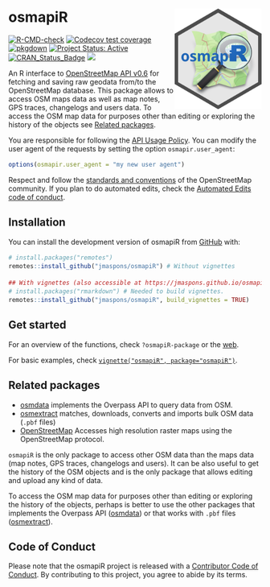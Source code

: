 
<!-- README.md is generated from README.Rmd. Please edit that file -->

# osmapiR <a href="https://jmaspons.github.io/osmapiR/"><img src="man/figures/logo.svg" align="right" height="200" alt="osmapiR website" /></a>

<!-- badges: start -->

[![R-CMD-check](https://github.com/jmaspons/osmapiR/actions/workflows/R-CMD-check.yaml/badge.svg)](https://github.com/jmaspons/osmapiR/actions/workflows/R-CMD-check.yaml)
[![Codecov test
coverage](https://codecov.io/gh/jmaspons/osmapiR/branch/main/graph/badge.svg)](https://codecov.io/gh/jmaspons/osmapiR)
[![pkgdown](https://github.com/jmaspons/osmapiR/actions/workflows/pkgdown.yaml/badge.svg)](https://github.com/jmaspons/osmapiR/actions/workflows/pkgdown.yaml)
[![Project Status:
Active](https://www.repostatus.org/badges/latest/active.svg)](https://www.repostatus.org/#active)
[![CRAN_Status_Badge](https://www.r-pkg.org/badges/version/osmapiR)](https://cran.r-project.org/package=osmapiR)
[![](https://badges.ropensci.org/633_status.svg)](https://github.com/ropensci/software-review/issues/633)
<!-- badges: end -->

An R interface to [OpenStreetMap API
v0.6](https://wiki.openstreetmap.org/wiki/API_v0.6) for fetching and
saving raw geodata from/to the OpenStreetMap database. This package
allows to access OSM maps data as well as map notes, GPS traces,
changelogs and users data. To access the OSM map data for purposes other
than editing or exploring the history of the objects see [Related
packages](README.md#related-packages).

You are responsible for following the [API Usage
Policy](https://operations.osmfoundation.org/policies/api/). You can
modify the user agent of the requests by setting the option
`osmapir.user_agent`:

``` r
options(osmapir.user_agent = "my new user agent")
```

Respect and follow the [standards and
conventions](https://wiki.openstreetmap.org/wiki/Editing_Standards_and_Conventions)
of the OpenStreetMap community. If you plan to do automated edits, check
the [Automated Edits code of
conduct](https://wiki.openstreetmap.org/wiki/Automated_Edits_code_of_conduct).

## Installation

You can install the development version of osmapiR from
[GitHub](https://github.com) with:

``` r
# install.packages("remotes")
remotes::install_github("jmaspons/osmapiR") # Without vignettes

## With vignettes (also accessible at https://jmaspons.github.io/osmapiR/ > Articles)
# install.packages("rmarkdown") # Needed to build vignettes.
remotes::install_github("jmaspons/osmapiR", build_vignettes = TRUE)
```

## Get started

For an overview of the functions, check `?osmapiR-package` or the
[web](https://jmaspons.github.io/osmapiR/reference/index.html).

For basic examples, check
[`vignette("osmapiR", package="osmapiR")`](https://jmaspons.github.io/osmapiR/articles/osmapiR.html).

## Related packages

- [osmdata](https://cran.r-project.org/package=osmdata) implements the
  Overpass API to query data from OSM.
- [osmextract](https://cran.r-project.org/package=osmextract) matches,
  downloads, converts and imports bulk OSM data (`.pbf` files)
- [OpenStreetMap](https://cran.r-project.org/package=OpenStreetMap)
  Accesses high resolution raster maps using the OpenStreetMap protocol.

`osmapiR` is the only package to access other OSM data than the maps
data (map notes, GPS traces, changelogs and users). It can be also
useful to get the history of the OSM objects and is the only package
that allows editing and upload any kind of data.

To access the OSM map data for purposes other than editing or exploring
the history of the objects, perhaps is better to use the other packages
that implements the Overpass API
([osmdata](https://cran.r-project.org/package=osmdata)) or that works
with `.pbf` files
([osmextract](https://cran.r-project.org/package=osmextract)).

## Code of Conduct

Please note that the osmapiR project is released with a [Contributor
Code of
Conduct](https://jmaspons.github.io/osmapiR/CODE_OF_CONDUCT.html). By
contributing to this project, you agree to abide by its terms.
